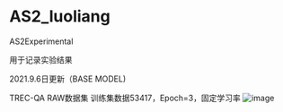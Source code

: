 # AS2_luoliang
AS2Experimental


用于记录实验结果

2021.9.6日更新（BASE MODEL)

TREC-QA RAW数据集
训练集数据53417，Epoch=3，固定学习率
![image](https://user-images.githubusercontent.com/39092507/132304205-6a545e99-65a7-447a-86dd-6c4fd73d347d.png)
